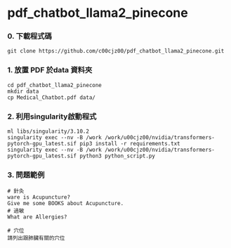 # pdf_chatbot_llama2_pinecone
### 0. 下載程式碼
```
git clone https://github.com/c00cjz00/pdf_chatbot_llama2_pinecone.git
```

### 1. 放置 PDF 於data 資料夾
```
cd pdf_chatbot_llama2_pinecone
mkdir data
cp Medical_Chatbot.pdf data/
```
### 2. 利用singularity啟動程式
```
ml libs/singularity/3.10.2
singularity exec --nv -B /work /work/u00cjz00/nvidia/transformers-pytorch-gpu_latest.sif pip3 install -r requirements.txt
singularity exec --nv -B /work /work/u00cjz00/nvidia/transformers-pytorch-gpu_latest.sif python3 python_script.py 
```

### 3. 問題範例
```
# 針灸
ware is Acupuncture?
Give me some BOOKS about Acupuncture.
# 過敏
What are Allergies?

# 穴位
請列出跟肺臟有關的穴位
```
